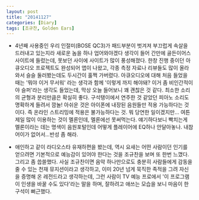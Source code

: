 ```yaml
---
layout: post
title: "20141127"
categories: [Diary]
tags: [조규찬, Golden Ears]
---
```


+ 4년째 사용중인 우리 인절미(BOSE QC3)가 패드부분이 벗겨져 부끄럽게 속살을 드러내고 있는지라 새로운 놈을 하나 업어와야겠다 생각이 들어 간만에 골든이어스 사이트에 들렀는데, 못보던 사이에 사이트가 많이 풍성해졌다. 한창 진행 중이던 아큐오디오 프로젝트도 완성되어 앱이 나왔고, 각종 측정 자료나 리뷰들도 많이 올라와서 슬슬 둘러봤는데도 두시간이 훌쩍 가버렸다. 아큐오디오에 대해 처음 들었을 때는 '뭐야 이거 무서워' 라는 생각과 함께 '이렇게 까지 해야돼? 이거 좀 비인간적이야 슬퍼'라는 생각도 들었는데, 막상 오늘 들어보니 꽤 괜찮은 것 같다. 최소한 소리의 균형과 분리만큼은 확실히 좋다. 구석탱이에서 연주한 것 같았던 피아노 소리도 명확하게 들려서 깜놀! 아쉬운 것은 아이폰에 내장된 음원들만 적용 가능하다는 것이다. 즉 온라인 스트리밍에 적용은 불가능하다는 것. 뭐 당연한 일이겠지만... 여튼 제일 많이 이용하는 것이 멜론인데, 멜론에선 못써먹는다. 얘기하다보니 빡치는게 멜론이라는 데는 명색이 음원포털인데 어떻게 플레이어에 EQ하나 안달아놓나. 내참 어이가 없어서...반성 좀 해라.  

+ 애인하고 같이 라디오스타 유재하편을 봤는데, 역시 요새는 어떤 사람이던 인기를 얻으려면 기본적으로 예능감이 있어야 한다는 것을 조규찬을 보며 또 한번 느꼈다. 그리고 좀 씁쓸했다. 사실 조규찬이면 음악 하나만으로도 충분히 사람들에게 감동을 줄 수 있는 천재 뮤지션이라고 생각하고, 이미 20년 넘게 묵직한 족적을 그려 자신을 증명해 온 레전드라고 생각하는데, 그런 사람이 TV 예능 프로에서 '이 프로그램이 인생을 바꿀 수도 있다'라는 말을 하며, 잘하려고 애쓰는 모습을 보니 마음이 한 구석이 뻐근했다.  
